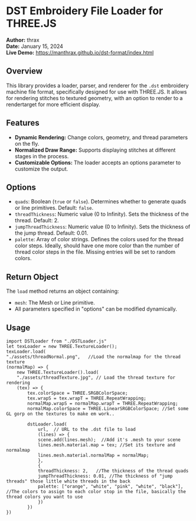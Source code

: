 # DST Embroidery File Loader for THREE.JS

**Author:** thrax  
**Date:** January 15, 2024  
**Live Demo:** https://manthrax.github.io/dst-format/index.html
## Overview

This library provides a loader, parser, and renderer for the `.dst` embroidery machine file format, specifically designed for use with THREE.JS. It allows for rendering stitches to textured geometry, with an option to render to a rendertarget for more efficient display.

## Features

- **Dynamic Rendering:** Change colors, geometry, and thread parameters on the fly.
- **Normalized Draw Range:** Supports displaying stitches at different stages in the process.
- **Customizable Options:** The loader accepts an options parameter to customize the output.

## Options

- `quads`: Boolean (`true` or `false`). Determines whether to generate quads or line primitives. Default: `false`.
- `threadThickness`: Numeric value (0 to Infinity). Sets the thickness of the thread. Default: 2.
- `jumpThreadThickness`: Numeric value (0 to Infinity). Sets the thickness of the jump thread. Default: 0.01.
- `palette`: Array of color strings. Defines the colors used for the thread color steps. Ideally, should have one more color than the number of thread color steps in the file. Missing entries will be set to random colors.

## Return Object

The `load` method returns an object containing:

- `mesh`: The Mesh or Line primitive.
- All parameters specified in "options" can be modified dynamically.

## Usage
    import DSTLoader from "./DSTLoader.js"
    let texLoader = new THREE.TextureLoader();
    texLoader.load(
    "./assets/threadNormal.png",   //Load the normalmap for the thread texture
    (normalMap) => {
        new THREE.TextureLoader().load(
        "./assets/threadTexture.jpg", // Load the thread texture for rendering
        (tex) => {
            tex.colorSpace = THREE.SRGBColorSpace;
            tex.wrapS = tex.wrapT = THREE.RepeatWrapping;
            normalMap.wrapS = normalMap.wrapT = THREE.RepeatWrapping;
            normalMap.colorSpace = THREE.LinearSRGBColorSpace; //Set some GL gorp on the textures to make em work..
    
            dstLoader.load(
                url,  // URL to the .dst file to load
                (lines) => {
                scene.add(lines.mesh);  //Add it's .mesh to your scene
                lines.mesh.material.map = tex; //Set its texture and normalmap
                lines.mesh.material.normalMap = normalMap;
                },
                {
                threadThickness: 2,   //The thickness of the thread quads
                jumpThreadThickness: 0.01, //The thickness of "jump threads" those little white threads in the back
                palette: ["orange", "white", "pink", "white", "black"], //The colors to assign to each color stop in the file, basically the thread colors you want to use
                })
            })
    })


            
